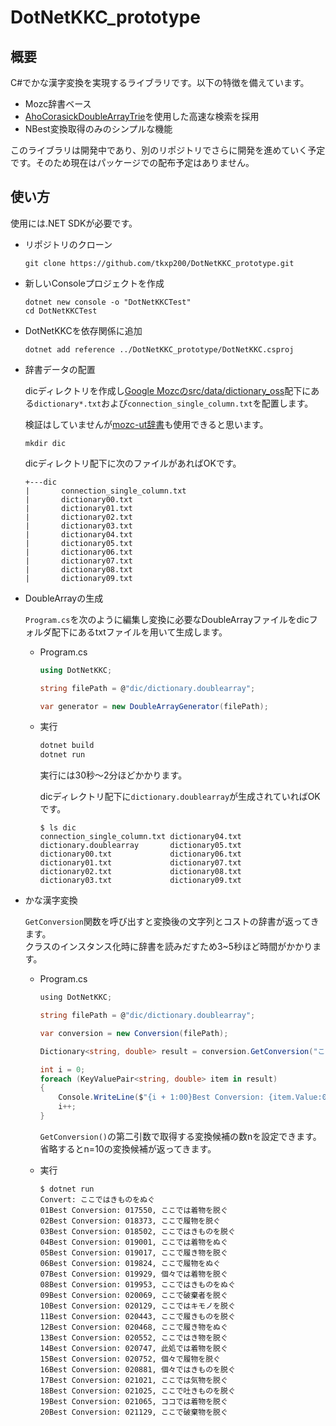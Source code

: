 # DotNetKKC_prototype

## 概要

C#でかな漢字変換を実現するライブラリです。以下の特徴を備えています。

- Mozc辞書ベース
- [AhoCorasickDoubleArrayTrie](https://github.com/nreco/AhoCorasickDoubleArrayTrie?tab=Apache-2.0-1-ov-file)を使用した高速な検索を採用
- NBest変換取得のみのシンプルな機能

このライブラリは開発中であり、別のリポジトリでさらに開発を進めていく予定です。そのため現在はパッケージでの配布予定はありません。

## 使い方

使用には.NET SDKが必要です。

+ リポジトリのクローン
  
  ```
  git clone https://github.com/tkxp200/DotNetKKC_prototype.git
  ```
+ 新しいConsoleプロジェクトを作成

  ```
  dotnet new console -o "DotNetKKCTest"
  cd DotNetKKCTest
  ```
+ DotNetKKCを依存関係に追加
  
  ```
  dotnet add reference ../DotNetKKC_prototype/DotNetKKC.csproj
  ```
+ 辞書データの配置
  
  dicディレクトリを作成し[Google Mozcのsrc/data/dictionary_oss](https://github.com/google/mozc/tree/master/src/data/dictionary_oss)配下にある`dictionary*.txt`および`connection_single_column.txt`を配置します。

  検証はしていませんが[mozc-ut辞書](https://github.com/utuhiro78/merge-ut-dictionaries/tree/main)も使用できると思います。
  ```
  mkdir dic
  ```
  dicディレクトリ配下に次のファイルがあればOKです。
  ```
  +---dic
  |       connection_single_column.txt
  |       dictionary00.txt
  |       dictionary01.txt
  |       dictionary02.txt
  |       dictionary03.txt
  |       dictionary04.txt
  |       dictionary05.txt
  |       dictionary06.txt
  |       dictionary07.txt
  |       dictionary08.txt
  |       dictionary09.txt
  ```
+ DoubleArrayの生成
  
  `Program.cs`を次のように編集し変換に必要なDoubleArrayファイルをdicフォルダ配下にあるtxtファイルを用いて生成します。
  - Program.cs

    ```cs
    using DotNetKKC;

    string filePath = @"dic/dictionary.doublearray";

    var generator = new DoubleArrayGenerator(filePath);

    ```
  - 実行
 
    ```bash
    dotnet build
    dotnet run
    ```
    実行には30秒～2分ほどかかります。
  
    dicディレクトリ配下に`dictionary.doublearray`が生成されていればOKです。
    ```
    $ ls dic
    connection_single_column.txt dictionary04.txt
    dictionary.doublearray       dictionary05.txt
    dictionary00.txt             dictionary06.txt
    dictionary01.txt             dictionary07.txt
    dictionary02.txt             dictionary08.txt
    dictionary03.txt             dictionary09.txt
    ```
+ かな漢字変換

  `GetConversion`関数を呼び出すと変換後の文字列とコストの辞書が返ってきます。\
  クラスのインスタンス化時に辞書を読みだすため3~5秒ほど時間がかかります。

  - Program.cs

    ```cs
    ﻿using DotNetKKC;

    string filePath = @"dic/dictionary.doublearray";
    
    var conversion = new Conversion(filePath);
    
    Dictionary<string, double> result = conversion.GetConversion("ここではきものをぬぐ", 20);
    
    int i = 0;
    foreach (KeyValuePair<string, double> item in result)
    {
        Console.WriteLine($"{i + 1:00}Best Conversion: {item.Value:000000}, {item.Key}");
        i++;
    }
    ```
    `GetConversion()`の第二引数で取得する変換候補の数nを設定できます。省略するとn=10の変換候補が返ってきます。
  - 実行
 
    ```
    $ dotnet run
    Convert: ここではきものをぬぐ
    01Best Conversion: 017550, ここでは着物を脱ぐ
    02Best Conversion: 018373, ここで履物を脱ぐ
    03Best Conversion: 018502, ここではきものを脱ぐ
    04Best Conversion: 019001, ここでは着物をぬぐ
    05Best Conversion: 019017, ここで履き物を脱ぐ
    06Best Conversion: 019824, ここで履物をぬぐ
    07Best Conversion: 019929, 個々では着物を脱ぐ
    08Best Conversion: 019953, ここではきものをぬぐ
    09Best Conversion: 020069, ここで破棄者を脱ぐ
    10Best Conversion: 020129, ここではキモノを脱ぐ
    11Best Conversion: 020443, ここで履きものを脱ぐ
    12Best Conversion: 020468, ここで履き物をぬぐ
    13Best Conversion: 020552, ここではき物を脱ぐ
    14Best Conversion: 020747, 此処では着物を脱ぐ
    15Best Conversion: 020752, 個々で履物を脱ぐ
    16Best Conversion: 020881, 個々ではきものを脱ぐ
    17Best Conversion: 021021, ここでは気物を脱ぐ
    18Best Conversion: 021025, ここで吐きものを脱ぐ
    19Best Conversion: 021065, ココでは着物を脱ぐ
    20Best Conversion: 021129, ここで破棄物を脱ぐ
    ```
    
